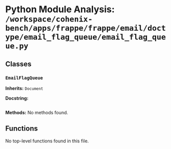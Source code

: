 # Python Module Analysis: `/workspace/cohenix-bench/apps/frappe/frappe/email/doctype/email_flag_queue/email_flag_queue.py`

## Classes

### `EmailFlagQueue`
**Inherits:** `Document`


**Docstring:**
```

```

**Methods:**
No methods found.




## Functions

No top-level functions found in this file.
